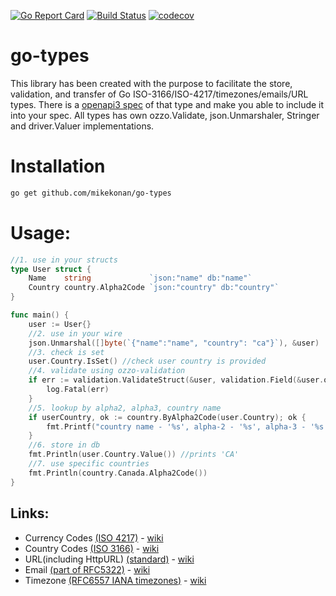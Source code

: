 [![Go Report Card](https://goreportcard.com/badge/github.com/mikekonan/go-types)](https://goreportcard.com/report/github.com/mikekonan/go-types) [![Build Status](https://travis-ci.com/mikekonan/go-types.svg?branch=main)](https://travis-ci.com/mikekonan/go-types) [![codecov](https://codecov.io/gh/mikekonan/go-types/branch/main/graph/badge.svg?token=83Q04OW4I1)](https://codecov.io/gh/mikekonan/go-types)
# go-types
This library has been created with the purpose to facilitate the store, validation, and transfer of Go ISO-3166/ISO-4217/timezones/emails/URL types. There is a [openapi3 spec](https://github.com/mikekonan/go-types/blob/main/swagger.yaml) of that type and make you able to include it into your spec. All types has own ozzo.Validate, json.Unmarshaler, Stringer and driver.Valuer implementations.

# Installation
```bash
go get github.com/mikekonan/go-types
```
# Usage:
```go
//1. use in your structs
type User struct {
	Name    string             `json:"name" db:"name"`
	Country country.Alpha2Code `json:"country" db:"country"`
}

func main() {
	user := User{}
	//2. use in your wire
	json.Unmarshal([]byte(`{"name":"name", "country": "ca"}`), &user)
	//3. check is set
	user.Country.IsSet() //check user country is provided
	//4. validate using ozzo-validation
	if err := validation.ValidateStruct(&user, validation.Field(&user.ountry, validation.Required, user.Country)); err != nil {
		log.Fatal(err)
	}
	//5. lookup by alpha2, alpha3, country name
	if userCountry, ok := country.ByAlpha2Code(user.Country); ok {
		fmt.Printf("country name - '%s', alpha-2 - '%s', alpha-3 - '%s'", serCountry.Name(), userCountry.Alpha2Code(), userCountry.lpha3Code())
	}
	//6. store in db
	fmt.Println(user.Country.Value()) //prints 'CA'
	//7. use specific countries
	fmt.Println(country.Canada.Alpha2Code())
}
```

## Links:
- Currency Codes [(ISO 4217)](https://www.currency-iso.org/en/home/tables/table-a1.html) - [wiki](https://en.wikipedia.org/wiki/ISO_4217)
- Country Codes [(ISO 3166)](https://www.iso.org/iso-3166-country-codes.html) - [wiki](https://en.wikipedia.org/wiki/ISO_3166-2)
- URL(including HttpURL) [(standard)](https://url.spec.whatwg.org/) - [wiki](https://en.wikipedia.org/wiki/URL)
- Email [(part of RFC5322)](https://tools.ietf.org/html/rfc5322) - [wiki](https://en.wikipedia.org/wiki/Email_address)
- Timezone [(RFC6557 IANA timezones)](https://www.iana.org/time-zones) - [wiki](https://en.wikipedia.org/wiki/Time_zone)

